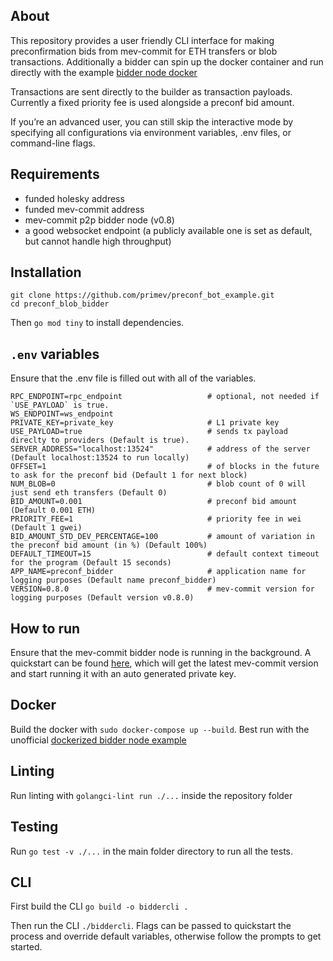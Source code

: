 ## About
This repository provides a user friendly CLI interface for making preconfirmation bids from mev-commit for ETH transfers or blob transactions. Additionally a bidder can spin up the docker container and run directly with the example [bidder node docker](https://github.com/primev/bidder_node_docker)

Transactions are sent directly to the builder as transaction payloads. Currently a fixed priority fee is used alongside a preconf bid amount.

If you’re an advanced user, you can still skip the interactive mode by specifying all configurations via environment variables, .env files, or command-line flags.


## Requirements
- funded holesky address
- funded mev-commit address
- mev-commit p2p bidder node (v0.8)
- a good websocket endpoint (a publicly available one is set as default, but cannot handle high throughput)

## Installation
```
git clone https://github.com/primev/preconf_bot_example.git
cd preconf_blob_bidder
```

Then `go mod tiny` to install dependencies.

## `.env` variables
Ensure that the .env file is filled out with all of the variables.
```
RPC_ENDPOINT=rpc_endpoint                   # optional, not needed if `USE_PAYLOAD` is true.
WS_ENDPOINT=ws_endpoint
PRIVATE_KEY=private_key                     # L1 private key
USE_PAYLOAD=true                            # sends tx payload direclty to providers (Default is true).
SERVER_ADDRESS="localhost:13524"            # address of the server (Default localhost:13524 to run locally)
OFFSET=1                                    # of blocks in the future to ask for the preconf bid (Default 1 for next block)
NUM_BLOB=0                                  # blob count of 0 will just send eth transfers (Default 0)
BID_AMOUNT=0.001                            # preconf bid amount (Default 0.001 ETH)
PRIORITY_FEE=1                              # priority fee in wei (Default 1 gwei)
BID_AMOUNT_STD_DEV_PERCENTAGE=100           # amount of variation in the preconf bid amount (in %) (Default 100%)
DEFAULT_TIMEOUT=15                          # default context timeout for the program (Default 15 seconds)
APP_NAME=preconf_bidder                     # application name for logging purposes (Default name preconf_bidder)
VERSION=0.8.0                               # mev-commit version for logging purposes (Default version v0.8.0)
```
## How to run
Ensure that the mev-commit bidder node is running in the background. A quickstart can be found [here](https://docs.primev.xyz/get-started/quickstart), which will get the latest mev-commit version and start running it with an auto generated private key. 

## Docker
Build the docker with `sudo docker-compose up --build`. Best run with the unofficial [dockerized bidder node example](https://github.com/primev/bidder_node_docker)

## Linting
Run linting with `golangci-lint run ./...` inside the repository folder

## Testing
Run `go test -v ./...` in the main folder directory to run all the tests.

## CLI
First build the CLI `go build -o biddercli .`

Then run the CLI `./biddercli`. Flags can be passed to quickstart the process and override default variables, otherwise follow the prompts to get started.  